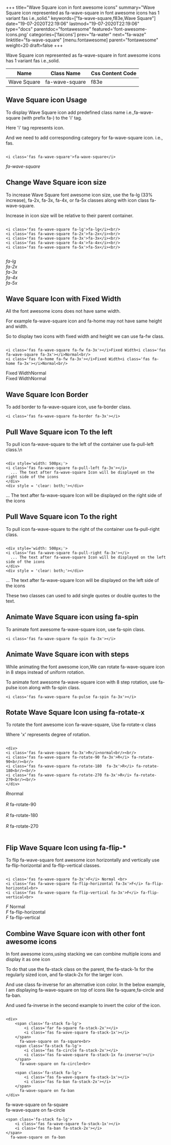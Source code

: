 +++
title="Wave Square icon in font awesome icons"
summary="Wave Square icon represented as fa-wave-square in font awesome icons has 1 variant fas i.e.,solid."
keywords=["fa-wave-square,f83e,Wave Square"]
date="19-07-2020T22:19:06"
lastmod="19-07-2020T22:19:06"
type="docs"
parentdoc="fontawesome"
featured='font-awesome-icons.png'
categories=['faicons']
prev="fa-water"
next="fa-waze"
linktitle="fa-wave-square"
[menu.fontawesome]
parent="fontawesome"
weight=20
draft=false
+++


Wave Square icon represented as fa-wave-square in font awesome icons has 1 variant fas i.e.,solid.

<div class='table-responsive'><table class='table'><thead><tr><th>Name</th><th>Class Name</th><th>Css Content Code</th></tr></thead><tbody><tr><td>Wave Square</td><td>fa-wave-square</td><td>f83e</td></tr></tbody></table></div>



## Wave Square icon Usage

To display Wave Square icon add predefined class name i.e.,fa-wave-square (with prefix fa-) to the 'i' tag.

Here 'i' tag represents icon.

And we need to add corresponding category for fa-wave-square icon. i.e., fas.


```

<i class='fas fa-wave-square'>fa-wave-square</i>
```

<i class='fas fa-wave-square'>fa-wave-square</i>




## Change Wave Square icon size
To increase Wave Square font awesome icon size, use the fa-lg (33% increase), fa-2x, fa-3x, fa-4x, or fa-5x classes along with icon class fa-wave-square.

Increase in icon size will be relative to their parent container. 

```

<i class='fas fa-wave-square fa-lg'>fa-lg</i><br/>
<i class='fas fa-wave-square fa-2x'>fa-2x</i><br/>
<i class='fas fa-wave-square fa-3x'>fa-3x</i><br/>
<i class='fas fa-wave-square fa-4x'>fa-4x</i><br/>
<i class='fas fa-wave-square fa-5x'>fa-5x</i><br/>
            
```

<i class='fas fa-wave-square fa-lg'>fa-lg</i><br/>
<i class='fas fa-wave-square fa-2x'>fa-2x</i><br/>
<i class='fas fa-wave-square fa-3x'>fa-3x</i><br/>
<i class='fas fa-wave-square fa-4x'>fa-4x</i><br/>
<i class='fas fa-wave-square fa-5x'>fa-5x</i><br/>
            



## Wave Square Icon with Fixed Width 

All the font awesome icons does not have same width.

For example fa-wave-square icon and fa-home may not have same height and width.

So to display two icons with fixed width and height we can use fa-fw class.


```

<i class='fas fa-wave-square fa-fw fa-3x'></i>Fixed Width<i class='fas fa-wave-square fa-3x'></i>Normal<br/>
<i class='fas fa-home fa-fw fa-3x'></i>Fixed Width<i class='fas fa-home fa-3x'></i>Normal<br/>
```

<i class='fas fa-wave-square fa-fw fa-3x'></i>Fixed Width<i class='fas fa-wave-square fa-3x'></i>Normal<br/>
<i class='fas fa-home fa-fw fa-3x'></i>Fixed Width<i class='fas fa-home fa-3x'></i>Normal<br/>



## Wave Square Icon Border 

To add border to fa-wave-square icon, use fa-border class.


```
<i class='fas fa-wave-square fa-border fa-3x'></i>

```
<i class='fas fa-wave-square fa-border fa-3x'></i>





## Pull Wave Square icon To the left

To pull icon fa-wave-square to the left of the container use fa-pull-left class.\n

```

<div style='width: 500px;'>
<i class='fas fa-wave-square fa-pull-left fa-3x'></i>
  ... The text after fa-wave-square Icon will be displayed on the right side of the icons
</div>
<div style = 'clear: both;'></div>
```

<div style='width: 500px;'>
<i class='fas fa-wave-square fa-pull-left fa-3x'></i>
  ... The text after fa-wave-square Icon will be displayed on the right side of the icons
</div>
<div style = 'clear: both;'></div>




## Pull Wave Square icon To the right
To pull icon fa-wave-square to the right of the container use fa-pull-right class.

```

<div style='width: 500px;'>
<i class='fas fa-wave-square fa-pull-right fa-3x'></i>
  ... The text after fa-wave-square Icon will be displayed on the left side of the icons
</div>
<div style = 'clear: both;'></div>
```

<div style='width: 500px;'>
<i class='fas fa-wave-square fa-pull-right fa-3x'></i>
  ... The text after fa-wave-square Icon will be displayed on the left side of the icons
</div>
<div style = 'clear: both;'></div>

These two classes can used to add single quotes or double quotes to the text.


## Animate Wave Square icon using fa-spin
To animate font awesome fa-wave-square icon, use fa-spin class.

```
<i class='fas fa-wave-square fa-spin fa-3x'></i>
```
<i class='fas fa-wave-square fa-spin fa-3x'></i>




## Animate Wave Square icon with steps
While animating the font awesome icon,We can rotate fa-wave-square icon in 8 steps instead of uniform rotation.

To animate font awesome fa-wave-square icon with 8 step rotation, use fa-pulse icon along with fa-spin class.


```
<i class='fas fa-wave-square fa-pulse fa-spin fa-3x'></i>

```
<i class='fas fa-wave-square fa-pulse fa-spin fa-3x'></i>





## Rotate Wave Square Icon using fa-rotate-x
To rotate the font awesome icon fa-wave-square, Use fa-rotate-x class

Where 'x' represents degree of rotation.


```

<div>
<i class='fas fa-wave-square fa-3x'>R</i>normal<br/><br/>
<i class='fas fa-wave-square fa-rotate-90 fa-3x'>R</i> fa-rotate-90<br/><br/> 
<i class='fas fa-wave-square fa-rotate-180  fa-3x'>R</i> fa-rotate-180<br/><br/> 
<i class='fas fa-wave-square fa-rotate-270 fa-3x'>R</i> fa-rotate-270<br/><br/>
</div>
```

<div>
<i class='fas fa-wave-square fa-3x'>R</i>normal<br/><br/>
<i class='fas fa-wave-square fa-rotate-90 fa-3x'>R</i> fa-rotate-90<br/><br/> 
<i class='fas fa-wave-square fa-rotate-180  fa-3x'>R</i> fa-rotate-180<br/><br/> 
<i class='fas fa-wave-square fa-rotate-270 fa-3x'>R</i> fa-rotate-270<br/><br/>
</div>




## Flip Wave Square Icon using fa-flip-*
To flip fa-wave-square font awesome icon horizontally and vertically use fa-flip-horizontal and fa-flip-vertical classes. 

```

<i class='fas fa-wave-square fa-3x'>F</i> Normal <br>
<i class='fas fa-wave-square fa-flip-horizontal fa-3x'>F</i> fa-flip-horizontal<br>
<i class='fas fa-wave-square fa-flip-vertical fa-3x'>F</i> fa-flip-vertical<br>
```

<i class='fas fa-wave-square fa-3x'>F</i> Normal <br>
<i class='fas fa-wave-square fa-flip-horizontal fa-3x'>F</i> fa-flip-horizontal<br>
<i class='fas fa-wave-square fa-flip-vertical fa-3x'>F</i> fa-flip-vertical<br>




## Combine Wave Square icon with other font awesome icons
In font awesome icons,using stacking we can combine multiple icons and display it as one icon 

To do that use the fa-stack class on the parent, the fa-stack-1x for the regularly sized icon, and fa-stack-2x for the larger icon.

And use class fa-inverse for an alternative icon color. 
In the below example, I am displaying fa-wave-square on top of icons like fa-square,fa-circle and fa-ban.

And used fa-inverse in the second example to invert the color of the icon.

```

<div>
    <span class='fa-stack fa-lg'>
        <i class='far fa-square fa-stack-2x'></i>
        <i class='fas fa-wave-square fa-stack-1x'></i>
    </span>
      fa-wave-square on fa-square<br>
    <span class='fa-stack fa-lg'>
        <i class='fas fa-circle fa-stack-2x'></i>
        <i class='fas fa-wave-square fa-stack-1x fa-inverse'></i>
    </span>
      fa-wave-square on fa-circle<br>

    <span class='fa-stack fa-lg'>
        <i class='fas fa-wave-square fa-stack-1x'></i>
        <i class='fas fa-ban fa-stack-2x'></i>
    </span>
      fa-wave-square on fa-ban
</div>
```

<div>
    <span class='fa-stack fa-lg'>
        <i class='far fa-square fa-stack-2x'></i>
        <i class='fas fa-wave-square fa-stack-1x'></i>
    </span>
      fa-wave-square on fa-square<br>
    <span class='fa-stack fa-lg'>
        <i class='fas fa-circle fa-stack-2x'></i>
        <i class='fas fa-wave-square fa-stack-1x fa-inverse'></i>
    </span>
      fa-wave-square on fa-circle<br>

    <span class='fa-stack fa-lg'>
        <i class='fas fa-wave-square fa-stack-1x'></i>
        <i class='fas fa-ban fa-stack-2x'></i>
    </span>
      fa-wave-square on fa-ban
</div>






